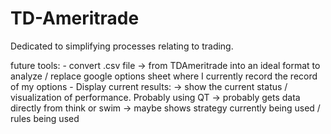# TD-Ameritrade
Dedicated to simplifying processes relating to trading. 

future tools:
	- convert .csv file 
		-> from TDAmeritrade into an ideal format to analyze / replace google options sheet where I currently record the record of my options
	- Display current results:
		-> show the current status / visualization of performance. Probably using QT
		-> probably gets data directly from think or swim
		-> maybe shows strategy currently being used / rules being used






